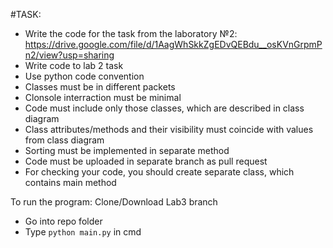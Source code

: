 #TASK:
 - Write the code for the task from the laboratory №2:
	https://drive.google.com/file/d/1AagWhSkkZgEDvQEBdu__osKVnGrpmPn2/view?usp=sharing
 - Write code to lab 2 task
 - Use python code convention
 - Classes must be in different packets
 - Clonsole interraction must be minimal
 - Code must include only those classes, which are described in class diagram
 - Class attributes/methods and their visibility must coincide with values from class diagram
 - Sorting must be implemented in separate method
 - Code must be uploaded in separate branch as pull request
 - For checking your code, you should create separate class, which contains main method

To run the program:
Clone/Download Lab3 branch
  - Go into repo folder
  - Type `python main.py` in cmd